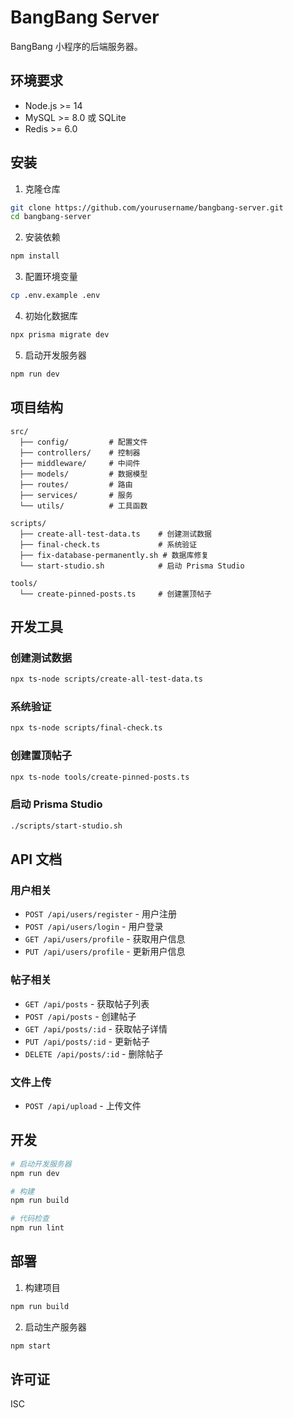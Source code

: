 # BangBang Server

BangBang 小程序的后端服务器。

## 环境要求

- Node.js >= 14
- MySQL >= 8.0 或 SQLite
- Redis >= 6.0

## 安装

1. 克隆仓库

```bash
git clone https://github.com/yourusername/bangbang-server.git
cd bangbang-server
```

2. 安装依赖

```bash
npm install
```

3. 配置环境变量

```bash
cp .env.example .env
```

4. 初始化数据库

```bash
npx prisma migrate dev
```

5. 启动开发服务器

```bash
npm run dev
```

## 项目结构

```
src/
  ├── config/         # 配置文件
  ├── controllers/    # 控制器
  ├── middleware/     # 中间件
  ├── models/         # 数据模型
  ├── routes/         # 路由
  ├── services/       # 服务
  └── utils/          # 工具函数

scripts/
  ├── create-all-test-data.ts    # 创建测试数据
  ├── final-check.ts             # 系统验证
  ├── fix-database-permanently.sh # 数据库修复
  └── start-studio.sh            # 启动 Prisma Studio

tools/
  └── create-pinned-posts.ts     # 创建置顶帖子
```

## 开发工具

### 创建测试数据

```bash
npx ts-node scripts/create-all-test-data.ts
```

### 系统验证

```bash
npx ts-node scripts/final-check.ts
```

### 创建置顶帖子

```bash
npx ts-node tools/create-pinned-posts.ts
```

### 启动 Prisma Studio

```bash
./scripts/start-studio.sh
```

## API 文档

### 用户相关

- `POST /api/users/register` - 用户注册
- `POST /api/users/login` - 用户登录
- `GET /api/users/profile` - 获取用户信息
- `PUT /api/users/profile` - 更新用户信息

### 帖子相关

- `GET /api/posts` - 获取帖子列表
- `POST /api/posts` - 创建帖子
- `GET /api/posts/:id` - 获取帖子详情
- `PUT /api/posts/:id` - 更新帖子
- `DELETE /api/posts/:id` - 删除帖子

### 文件上传

- `POST /api/upload` - 上传文件

## 开发

```bash
# 启动开发服务器
npm run dev

# 构建
npm run build

# 代码检查
npm run lint
```

## 部署

1. 构建项目

```bash
npm run build
```

2. 启动生产服务器

```bash
npm start
```

## 许可证

ISC
